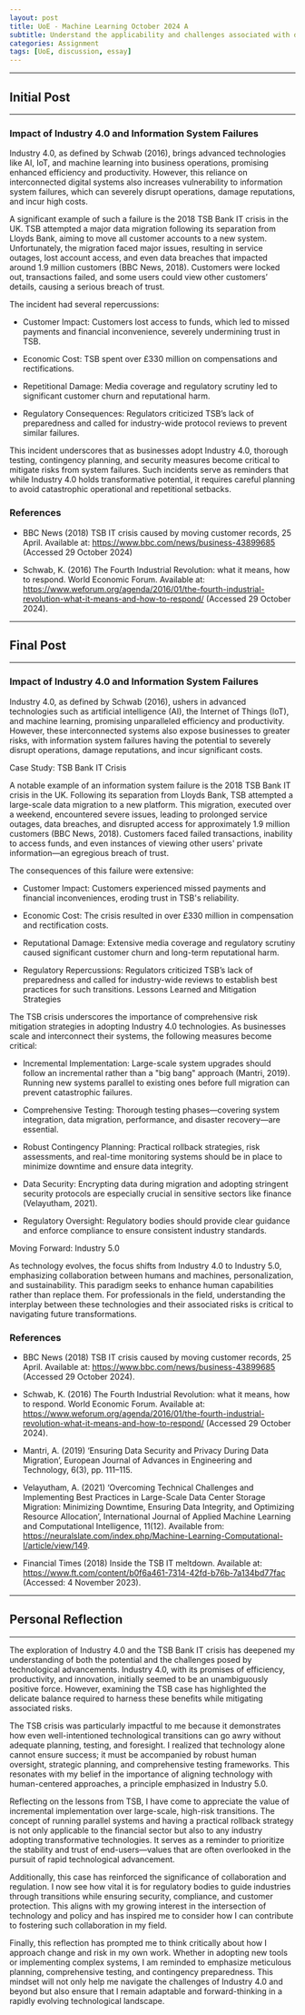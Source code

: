 ```yaml
---
layout: post
title: UoE - Machine Learning October 2024 A
subtitle: Understand the applicability and challenges associated with different datasets for the use of machine learning algorithms.
categories: Assignment
tags: [UoE, discussion, essay]
---
```

---
## Initial Post
---

### Impact of Industry 4.0 and Information System Failures

Industry 4.0, as defined by Schwab (2016), brings advanced technologies like AI, IoT, and machine learning into business operations, promising enhanced efficiency and productivity. However, this reliance on interconnected digital systems also increases vulnerability to information system failures, which can severely disrupt operations, damage reputations, and incur high costs.

A significant example of such a failure is the 2018 TSB Bank IT crisis in the UK. TSB attempted a major data migration following its separation from Lloyds Bank, aiming to move all customer accounts to a new system. Unfortunately, the migration faced major issues, resulting in service outages, lost account access, and even data breaches that impacted around 1.9 million customers (BBC News, 2018). Customers were locked out, transactions failed, and some users could view other customers’ details, causing a serious breach of trust.

The incident had several repercussions:

- Customer Impact: Customers lost access to funds, which led to missed payments and financial inconvenience, severely undermining trust in TSB.

- Economic Cost: TSB spent over £330 million on compensations and rectifications.

- Repetitional Damage: Media coverage and regulatory scrutiny led to significant customer churn and reputational harm.

- Regulatory Consequences: Regulators criticized TSB’s lack of preparedness and called for industry-wide protocol reviews to prevent similar failures.

This incident underscores that as businesses adopt Industry 4.0, thorough testing, contingency planning, and security measures become critical to mitigate risks from system failures. Such incidents serve as reminders that while Industry 4.0 holds transformative potential, it requires careful planning to avoid catastrophic operational and repetitional setbacks.

### References

- BBC News (2018) TSB IT crisis caused by moving customer records, 25 April. Available at: https://www.bbc.com/news/business-43899685 (Accessed 29 October 2024)

- Schwab, K. (2016) The Fourth Industrial Revolution: what it means, how to respond. World Economic Forum. Available at: https://www.weforum.org/agenda/2016/01/the-fourth-industrial-revolution-what-it-means-and-how-to-respond/ (Accessed 29 October 2024).

---
## Final Post
---

### Impact of Industry 4.0 and Information System Failures

Industry 4.0, as defined by Schwab (2016), ushers in advanced technologies such as artificial intelligence (AI), the Internet of Things (IoT), and machine learning, promising unparalleled efficiency and productivity. However, these interconnected systems also expose businesses to greater risks, with information system failures having the potential to severely disrupt operations, damage reputations, and incur significant costs.

Case Study: TSB Bank IT Crisis

A notable example of an information system failure is the 2018 TSB Bank IT crisis in the UK. Following its separation from Lloyds Bank, TSB attempted a large-scale data migration to a new platform. This migration, executed over a weekend, encountered severe issues, leading to prolonged service outages, data breaches, and disrupted access for approximately 1.9 million customers (BBC News, 2018). Customers faced failed transactions, inability to access funds, and even instances of viewing other users' private information—an egregious breach of trust.

The consequences of this failure were extensive:

- Customer Impact: Customers experienced missed payments and financial inconveniences, eroding trust in TSB's reliability.

- Economic Cost: The crisis resulted in over £330 million in compensation and rectification costs.

- Reputational Damage: Extensive media coverage and regulatory scrutiny caused significant customer churn and long-term reputational harm.

- Regulatory Repercussions: Regulators criticized TSB’s lack of preparedness and called for industry-wide reviews to establish best practices for such transitions.
Lessons Learned and Mitigation Strategies

The TSB crisis underscores the importance of comprehensive risk mitigation strategies in adopting Industry 4.0 technologies. As businesses scale and interconnect their systems, the following measures become critical:

- Incremental Implementation: Large-scale system upgrades should follow an incremental rather than a "big bang" approach (Mantri, 2019). Running new systems parallel to existing ones before full migration can prevent catastrophic failures.

- Comprehensive Testing: Thorough testing phases—covering system integration, data migration, performance, and disaster recovery—are essential.

- Robust Contingency Planning: Practical rollback strategies, risk assessments, and real-time monitoring systems should be in place to minimize downtime and ensure data
integrity.

- Data Security: Encrypting data during migration and adopting stringent security protocols are especially crucial in sensitive sectors like finance (Velayutham, 2021).

- Regulatory Oversight: Regulatory bodies should provide clear guidance and enforce compliance to ensure consistent industry standards.

Moving Forward: Industry 5.0

As technology evolves, the focus shifts from Industry 4.0 to Industry 5.0, emphasizing collaboration between humans and machines, personalization, and sustainability. This paradigm seeks to enhance human capabilities rather than replace them. For professionals in the field, understanding the interplay between these technologies and their associated risks is critical to navigating future transformations.

### References

- BBC News (2018) TSB IT crisis caused by moving customer records, 25 April. Available at: https://www.bbc.com/news/business-43899685 (Accessed 29 October 2024).

- Schwab, K. (2016) The Fourth Industrial Revolution: what it means, how to respond. World Economic Forum. Available at: https://www.weforum.org/agenda/2016/01/the-fourth-industrial-revolution-what-it-means-and-how-to-respond/ (Accessed 29 October 2024).

- Mantri, A. (2019) ‘Ensuring Data Security and Privacy During Data Migration’, European Journal of Advances in Engineering and Technology, 6(3), pp. 111–115.

- Velayutham, A. (2021) ‘Overcoming Technical Challenges and Implementing Best Practices in Large-Scale Data Center Storage Migration: Minimizing Downtime, Ensuring Data
Integrity, and Optimizing Resource Allocation’, International Journal of Applied Machine Learning and Computational Intelligence, 11(12). Available from: https://neuralslate.com/index.php/Machine-Learning-Computational-I/article/view/149.

- Financial Times (2018) Inside the TSB IT meltdown. Available at: https://www.ft.com/content/b0f6a461-7314-42fd-b76b-7a134bd77fac (Accessed: 4 November 2023).

---
## Personal Reflection
---

The exploration of Industry 4.0 and the TSB Bank IT crisis has deepened my understanding of both the potential and the challenges posed by technological advancements. Industry 4.0, with its promises of efficiency, productivity, and innovation, initially seemed to be an unambiguously positive force. However, examining the TSB case has highlighted the delicate balance required to harness these benefits while mitigating associated risks.

The TSB crisis was particularly impactful to me because it demonstrates how even well-intentioned technological transitions can go awry without adequate planning, testing, and foresight. I realized that technology alone cannot ensure success; it must be accompanied by robust human oversight, strategic planning, and comprehensive testing frameworks. This resonates with my belief in the importance of aligning technology with human-centered approaches, a principle emphasized in Industry 5.0.

Reflecting on the lessons from TSB, I have come to appreciate the value of incremental implementation over large-scale, high-risk transitions. The concept of running parallel systems and having a practical rollback strategy is not only applicable to the financial sector but also to any industry adopting transformative technologies. It serves as a reminder to prioritize the stability and trust of end-users—values that are often overlooked in the pursuit of rapid technological advancement.

Additionally, this case has reinforced the significance of collaboration and regulation. I now see how vital it is for regulatory bodies to guide industries through transitions while ensuring security, compliance, and customer protection. This aligns with my growing interest in the intersection of technology and policy and has inspired me to consider how I can contribute to fostering such collaboration in my field.

Finally, this reflection has prompted me to think critically about how I approach change and risk in my own work. Whether in adopting new tools or implementing complex systems, I am reminded to emphasize meticulous planning, comprehensive testing, and contingency preparedness. This mindset will not only help me navigate the challenges of Industry 4.0 and beyond but also ensure that I remain adaptable and forward-thinking in a rapidly evolving technological landscape.

